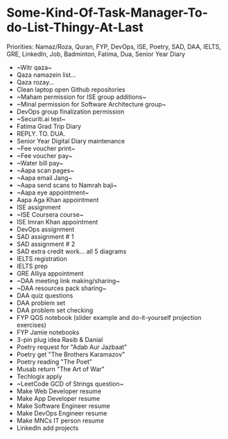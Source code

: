 # Some-Kind-Of-Task-Manager-To-do-List-Thingy-At-Last

Priorities: Namaz/Roza, Quran, FYP, DevOps, ISE, Poetry, SAD, DAA, IELTS, GRE, LinkedIn, Job, Badminton, Fatima, Dua, Senior Year Diary

- ~Witr qaza~
- Qaza namazein list...
- Qaza rozay...
- Clean laptop open Github repositories
- ~Maham permission for ISE group additions~
- ~Minal permission for Software Architecture group~
- DevOps group finalization permission
- ~Securiti.ai test~
- Fatima Grad Trip Diary
- REPLY. TO. DUA.
- Senior Year Digital Diary maintenance
- ~Fee voucher print~
- ~Fee voucher pay~
- ~Water bill pay~
- ~Aapa scan pages~
- ~Aapa email Jang~
- ~Aapa send scans to Namrah baji~
- ~Aapa eye appointment~
- Aapa Aga Khan appointment
- ISE assignment
- ~ISE Coursera course~
- ISE Imran Khan appointment
- DevOps assignment
- SAD assignment # 1
- SAD assignment # 2
- SAD extra credit work... all 5 diagrams
- IELTS registration
- IELTS prep
- GRE Alliya appointment
- ~DAA meeting link making/sharing~
- ~DAA resources pack sharing~
- DAA quiz questions
- DAA problem set
- DAA problem set checking
- FYP QGS notebook (slider example and do-it-yourself projection exercises)
- FYP Jamie notebooks
- 3-pin plug idea Rasib & Danial
- Poetry request for "Adab Aur Jazbaat"
- Poetry get "The Brothers Karamazov"
- Poetry reading "The Poet"
- Musab return "The Art of War"
- Techlogix apply
- ~LeetCode GCD of Strings question~
- Make Web Developer resume
- Make App Developer resume
- Make Software Engineer resume
- Make DevOps Engineer resume
- Make MNCs IT person resume
- LinkedIn add projects
